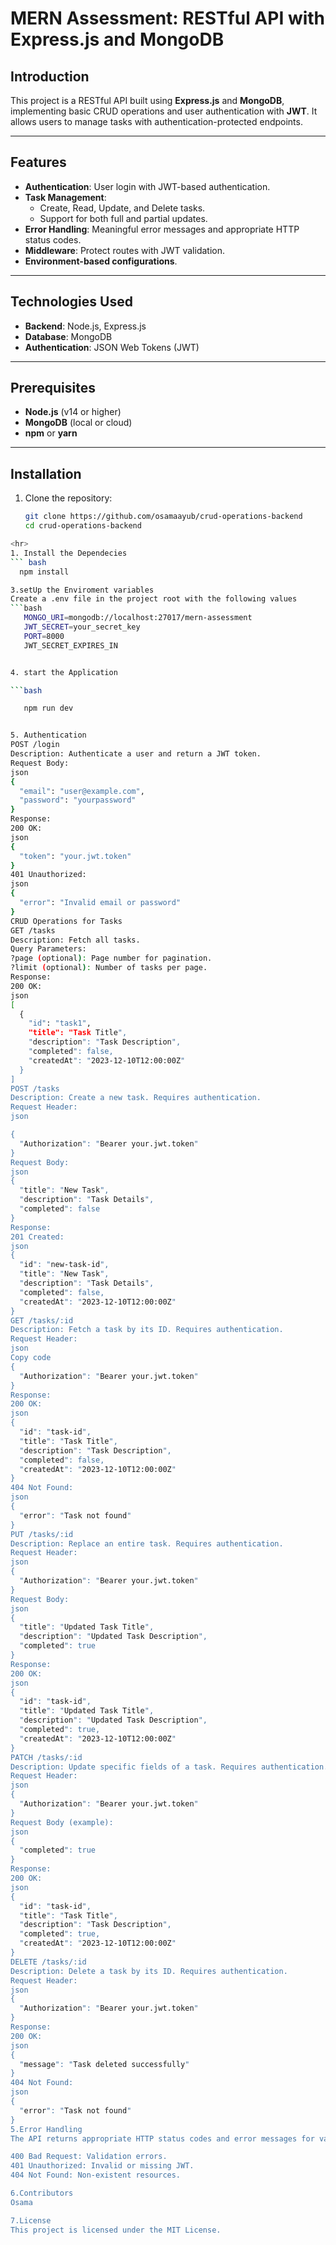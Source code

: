 # MERN Assessment: RESTful API with Express.js and MongoDB

## Introduction

This project is a RESTful API built using **Express.js** and **MongoDB**, implementing basic CRUD operations and user authentication with **JWT**. It allows users to manage tasks with authentication-protected endpoints.

---

## Features

- **Authentication**: User login with JWT-based authentication.
- **Task Management**: 
  - Create, Read, Update, and Delete tasks.
  - Support for both full and partial updates.
- **Error Handling**: Meaningful error messages and appropriate HTTP status codes.
- **Middleware**: Protect routes with JWT validation.
- **Environment-based configurations**.

---

## Technologies Used

- **Backend**: Node.js, Express.js
- **Database**: MongoDB
- **Authentication**: JSON Web Tokens (JWT)

---

## Prerequisites

- **Node.js** (v14 or higher)
- **MongoDB** (local or cloud)
- **npm** or **yarn**

---

## Installation

1. Clone the repository:
   ```bash
   git clone https://github.com/osamaayub/crud-operations-backend
   cd crud-operations-backend
```bash
<hr>
1. Install the Dependecies
``` bash 
  npm install

3.setUp the Enviroment variables 
Create a .env file in the project root with the following values 
```bash 
   MONGO_URI=mongodb://localhost:27017/mern-assessment
   JWT_SECRET=your_secret_key
   PORT=8000
   JWT_SECRET_EXPIRES_IN


4. start the Application

```bash 

   npm run dev


5. Authentication
POST /login
Description: Authenticate a user and return a JWT token.
Request Body:
json
{
  "email": "user@example.com",
  "password": "yourpassword"
}
Response:
200 OK:
json
{
  "token": "your.jwt.token"
}
401 Unauthorized:
json
{
  "error": "Invalid email or password"
}
CRUD Operations for Tasks
GET /tasks
Description: Fetch all tasks.
Query Parameters:
?page (optional): Page number for pagination.
?limit (optional): Number of tasks per page.
Response:
200 OK:
json
[
  {
    "id": "task1",
    "title": "Task Title",
    "description": "Task Description",
    "completed": false,
    "createdAt": "2023-12-10T12:00:00Z"
  }
]
POST /tasks
Description: Create a new task. Requires authentication.
Request Header:
json

{
  "Authorization": "Bearer your.jwt.token"
}
Request Body:
json
{
  "title": "New Task",
  "description": "Task Details",
  "completed": false
}
Response:
201 Created:
json
{
  "id": "new-task-id",
  "title": "New Task",
  "description": "Task Details",
  "completed": false,
  "createdAt": "2023-12-10T12:00:00Z"
}
GET /tasks/:id
Description: Fetch a task by its ID. Requires authentication.
Request Header:
json
Copy code
{
  "Authorization": "Bearer your.jwt.token"
}
Response:
200 OK:
json
{
  "id": "task-id",
  "title": "Task Title",
  "description": "Task Description",
  "completed": false,
  "createdAt": "2023-12-10T12:00:00Z"
}
404 Not Found:
json
{
  "error": "Task not found"
}
PUT /tasks/:id
Description: Replace an entire task. Requires authentication.
Request Header:
json
{
  "Authorization": "Bearer your.jwt.token"
}
Request Body:
json
{
  "title": "Updated Task Title",
  "description": "Updated Task Description",
  "completed": true
}
Response:
200 OK:
json
{
  "id": "task-id",
  "title": "Updated Task Title",
  "description": "Updated Task Description",
  "completed": true,
  "createdAt": "2023-12-10T12:00:00Z"
}
PATCH /tasks/:id
Description: Update specific fields of a task. Requires authentication.
Request Header:
json
{
  "Authorization": "Bearer your.jwt.token"
}
Request Body (example):
json
{
  "completed": true
}
Response:
200 OK:
json
{
  "id": "task-id",
  "title": "Task Title",
  "description": "Task Description",
  "completed": true,
  "createdAt": "2023-12-10T12:00:00Z"
}
DELETE /tasks/:id
Description: Delete a task by its ID. Requires authentication.
Request Header:
json
{
  "Authorization": "Bearer your.jwt.token"
}
Response:
200 OK:
json
{
  "message": "Task deleted successfully"
}
404 Not Found:
json
{
  "error": "Task not found"
}
5.Error Handling
The API returns appropriate HTTP status codes and error messages for various scenarios:

400 Bad Request: Validation errors.
401 Unauthorized: Invalid or missing JWT.
404 Not Found: Non-existent resources.

6.Contributors
Osama 

7.License
This project is licensed under the MIT License.

